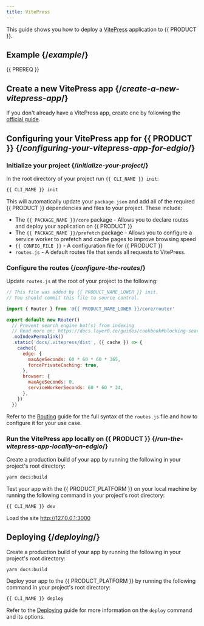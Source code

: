 ```yaml
---
title: VitePress
---
```


This guide shows you how to deploy a [VitePress](https://vitepress.vuejs.org/) application to {{ PRODUCT }}.

## Example {/*example*/}

<ExampleButtons
  title="VitePress"
  siteUrl="https://layer0-docs-layer0-vitepress-example-default.layer0-limelight.link"
  repoUrl="https://github.com/layer0-docs/layer0-vitepress-example" 
  deployFromRepo />

{{ PREREQ }}

## Create a new VitePress app {/*create-a-new-vitepress-app*/}

If you don't already have a VitePress app, create one by following the [official guide](https://vitepress.vuejs.org/guide/getting-started.html#getting-started).

## Configuring your VitePress app for {{ PRODUCT }} {/*configuring-your-vitepress-app-for-edgio*/}

### Initialize your project {/*initialize-your-project*/}

In the root directory of your project run `{{ CLI_NAME }} init`:

```bash
{{ CLI_NAME }} init
```

This will automatically update your `package.json` and add all of the required {{ PRODUCT }} dependencies and files to your project. These include:

- The `{{ PACKAGE_NAME }}/core` package - Allows you to declare routes and deploy your application on {{ PRODUCT }}
- The `{{ PACKAGE_NAME }}/prefetch` package - Allows you to configure a service worker to prefetch and cache pages to improve browsing speed
- `{{ CONFIG_FILE }}` - A configuration file for {{ PRODUCT }}
- `routes.js` - A default routes file that sends all requests to VitePress.

### Configure the routes {/*configure-the-routes*/}

Update `routes.js` at the root of your project to the following:

```js
// This file was added by {{ PRODUCT_NAME_LOWER }} init.
// You should commit this file to source control.

import { Router } from '@{{ PRODUCT_NAME_LOWER }}/core/router'

export default new Router()
  // Prevent search engine bot(s) from indexing
  // Read more on: https://docs.layer0.co/guides/cookbook#blocking-search-engine-crawlers
  .noIndexPermalink()
  .static('docs/.vitepress/dist', ({ cache }) => {
    cache({
      edge: {
        maxAgeSeconds: 60 * 60 * 60 * 365,
        forcePrivateCaching: true,
      },
      browser: {
        maxAgeSeconds: 0,
        serviceWorkerSeconds: 60 * 60 * 24,
      },
    })
  })
```

Refer to the [Routing](routing) guide for the full syntax of the `routes.js` file and how to configure it for your use case.

### Run the VitePress app locally on {{ PRODUCT }} {/*run-the-vitepress-app-locally-on-edgio*/}

Create a production build of your app by running the following in your project's root directory:

```bash
yarn docs:build
```

Test your app with the {{ PRODUCT_PLATFORM }} on your local machine by running the following command in your project's root directory:

```bash
{{ CLI_NAME }} dev
```

Load the site http://127.0.0.1:3000

## Deploying {/*deploying*/}

Create a production build of your app by running the following in your project's root directory:

```bash
yarn docs:build
```

Deploy your app to the {{ PRODUCT_PLATFORM }} by running the following command in your project's root directory:

```bash
{{ CLI_NAME }} deploy
```

Refer to the [Deploying](deploy_apps) guide for more information on the `deploy` command and its options.
